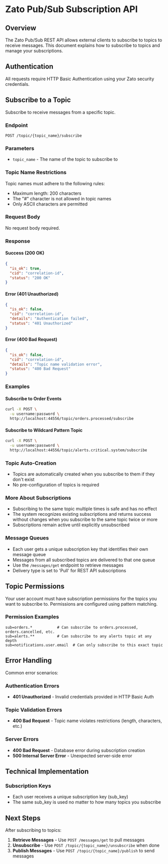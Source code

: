 # Zato Pub/Sub Subscription API

## Overview

The Zato Pub/Sub REST API allows external clients to subscribe to topics to receive messages. This document explains how to subscribe to topics and manage your subscriptions.

## Authentication

All requests require HTTP Basic Authentication using your Zato security credentials.

## Subscribe to a Topic

Subscribe to receive messages from a specific topic.

### Endpoint
```
POST /topic/{topic_name}/subscribe
```

### Parameters
- `topic_name` - The name of the topic to subscribe to

### Topic Name Restrictions
Topic names must adhere to the following rules:
- Maximum length: 200 characters
- The "#" character is not allowed in topic names
- Only ASCII characters are permitted



### Request Body
No request body required.

### Response

#### Success (200 OK)
```json
{
  "is_ok": true,
  "cid": "correlation-id",
  "status": "200 OK"
}
```

#### Error (401 Unauthorized)
```json
{
  "is_ok": false,
  "cid": "correlation-id",
  "details": "Authentication failed",
  "status": "401 Unauthorized"
}
```

#### Error (400 Bad Request)
```json
{
  "is_ok": false,
  "cid": "correlation-id",
  "details": "Topic name validation error",
  "status": "400 Bad Request"
}
```

### Examples

#### Subscribe to Order Events
```bash
curl -X POST \
  -u username:password \
  http://localhost:44556/topic/orders.processed/subscribe
```

#### Subscribe to Wildcard Pattern Topic
```bash
curl -X POST \
  -u username:password \
  http://localhost:44556/topic/alerts.critical.system/subscribe
```

### Topic Auto-Creation
- Topics are automatically created when you subscribe to them if they don't exist
- No pre-configuration of topics is required

### More About Subscriptions
- Subscribing to the same topic multiple times is safe and has no effect
- The system recognizes existing subscriptions and returns success without changes when you subscribe to the same topic twice or more
- Subscriptions remain active until explicitly unsubscribed

### Message Queues
- Each user gets a unique subscription key that identifies their own message queue
- Messages from all subscribed topics are delivered to that one queue
- Use the `/messages/get` endpoint to retrieve messages
- Delivery type is set to 'Pull' for REST API subscriptions

## Topic Permissions

Your user account must have subscription permissions for the topics you want to subscribe to. Permissions are configured using pattern matching.

### Permission Examples
```
sub=orders.*           # Can subscribe to orders.processed, orders.cancelled, etc.
sub=alerts.**          # Can subscribe to any alerts topic at any depth
sub=notifications.user.email  # Can only subscribe to this exact topic
```

## Error Handling

Common error scenarios:

### Authentication Errors
- **401 Unauthorized** - Invalid credentials provided in HTTP Basic Auth

### Topic Validation Errors
- **400 Bad Request** - Topic name violates restrictions (length, characters, etc.)

### Server Errors
- **400 Bad Request** - Database error during subscription creation
- **500 Internal Server Error** - Unexpected server-side error

## Technical Implementation

### Subscription Keys
- Each user receives a unique subscription key (sub_key)
- The same sub_key is used no matter to how many topics you subscribe

## Next Steps

After subscribing to topics:

1. **Retrieve Messages** - Use `POST /messages/get` to pull messages
2. **Unsubscribe** - Use `POST /topic/{topic_name}/unsubscribe` when done
3. **Publish Messages** - Use `POST /topic/{topic_name}/publish` to send messages
